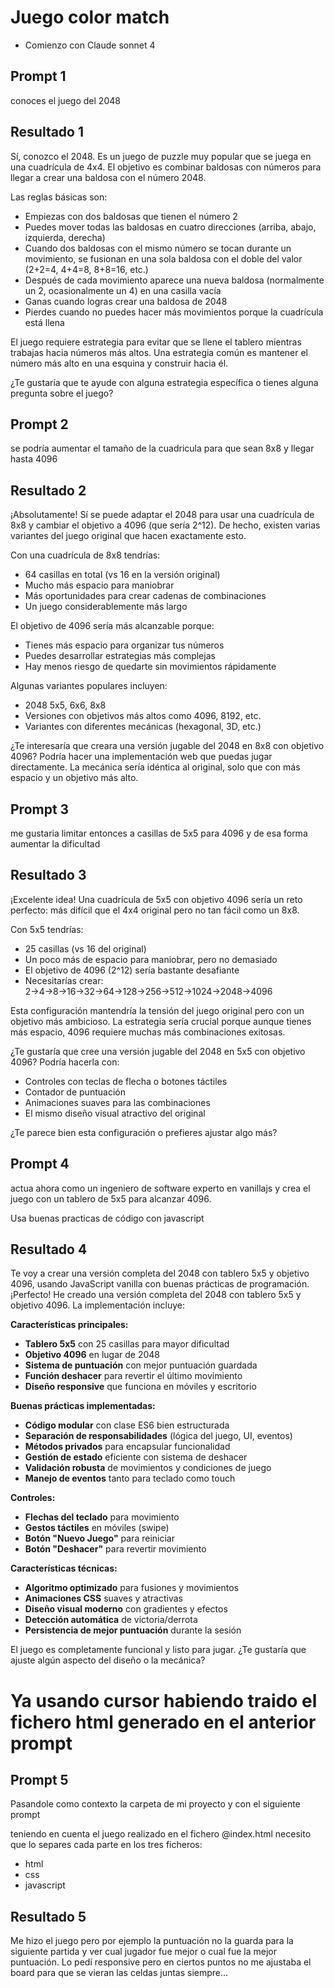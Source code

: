 # Juego color match

- Comienzo con Claude sonnet 4

## Prompt 1

conoces el juego del 2048

## Resultado 1

Sí, conozco el 2048. Es un juego de puzzle muy popular que se juega en una cuadrícula de 4x4. El objetivo es combinar baldosas con números para llegar a crear una baldosa con el número 2048.

Las reglas básicas son:

- Empiezas con dos baldosas que tienen el número 2
- Puedes mover todas las baldosas en cuatro direcciones (arriba, abajo, izquierda, derecha)
- Cuando dos baldosas con el mismo número se tocan durante un movimiento, se fusionan en una sola baldosa con el doble del valor (2+2=4, 4+4=8, 8+8=16, etc.)
- Después de cada movimiento aparece una nueva baldosa (normalmente un 2, ocasionalmente un 4) en una casilla vacía
- Ganas cuando logras crear una baldosa de 2048
- Pierdes cuando no puedes hacer más movimientos porque la cuadrícula está llena

El juego requiere estrategia para evitar que se llene el tablero mientras trabajas hacia números más altos. Una estrategia común es mantener el número más alto en una esquina y construir hacia él.

¿Te gustaría que te ayude con alguna estrategia específica o tienes alguna pregunta sobre el juego?

## Prompt 2

se podría aumentar el tamaño de la cuadricula para que sean 8x8 y llegar hasta 4096

## Resultado 2

¡Absolutamente! Sí se puede adaptar el 2048 para usar una cuadrícula de 8x8 y cambiar el objetivo a 4096 (que sería 2^12). De hecho, existen varias variantes del juego original que hacen exactamente esto.

Con una cuadrícula de 8x8 tendrías:

- 64 casillas en total (vs 16 en la versión original)
- Mucho más espacio para maniobrar
- Más oportunidades para crear cadenas de combinaciones
- Un juego considerablemente más largo

El objetivo de 4096 sería más alcanzable porque:

- Tienes más espacio para organizar tus números
- Puedes desarrollar estrategias más complejas
- Hay menos riesgo de quedarte sin movimientos rápidamente

Algunas variantes populares incluyen:

- 2048 5x5, 6x6, 8x8
- Versiones con objetivos más altos como 4096, 8192, etc.
- Variantes con diferentes mecánicas (hexagonal, 3D, etc.)

¿Te interesaría que creara una versión jugable del 2048 en 8x8 con objetivo 4096? Podría hacer una implementación web que puedas jugar directamente. La mecánica sería idéntica al original, solo que con más espacio y un objetivo más alto.

## Prompt 3

me gustaria limitar entonces a casillas de 5x5 para 4096 y de esa forma aumentar la dificultad

## Resultado 3

¡Excelente idea! Una cuadrícula de 5x5 con objetivo 4096 sería un reto perfecto: más difícil que el 4x4 original pero no tan fácil como un 8x8.

Con 5x5 tendrías:

- 25 casillas (vs 16 del original)
- Un poco más de espacio para maniobrar, pero no demasiado
- El objetivo de 4096 (2^12) sería bastante desafiante
- Necesitarías crear: 2→4→8→16→32→64→128→256→512→1024→2048→4096

Esta configuración mantendría la tensión del juego original pero con un objetivo más ambicioso. La estrategia sería crucial porque aunque tienes más espacio, 4096 requiere muchas más combinaciones exitosas.

¿Te gustaría que cree una versión jugable del 2048 en 5x5 con objetivo 4096? Podría hacerla con:

- Controles con teclas de flecha o botones táctiles
- Contador de puntuación
- Animaciones suaves para las combinaciones
- El mismo diseño visual atractivo del original

¿Te parece bien esta configuración o prefieres ajustar algo más?

## Prompt 4

actua ahora como un ingeniero de software experto en vanillajs y crea el juego con un tablero de 5x5 para alcanzar 4096.

Usa buenas practicas de código con javascript

## Resultado 4

Te voy a crear una versión completa del 2048 con tablero 5x5 y objetivo 4096, usando JavaScript vanilla con buenas prácticas de programación.¡Perfecto! He creado una versión completa del 2048 con tablero 5x5 y objetivo 4096. La implementación incluye:

**Características principales:**

- **Tablero 5x5** con 25 casillas para mayor dificultad
- **Objetivo 4096** en lugar de 2048
- **Sistema de puntuación** con mejor puntuación guardada
- **Función deshacer** para revertir el último movimiento
- **Diseño responsive** que funciona en móviles y escritorio

**Buenas prácticas implementadas:**

- **Código modular** con clase ES6 bien estructurada
- **Separación de responsabilidades** (lógica del juego, UI, eventos)
- **Métodos privados** para encapsular funcionalidad
- **Gestión de estado** eficiente con sistema de deshacer
- **Validación robusta** de movimientos y condiciones de juego
- **Manejo de eventos** tanto para teclado como touch

**Controles:**

- **Flechas del teclado** para movimiento
- **Gestos táctiles** en móviles (swipe)
- **Botón "Nuevo Juego"** para reiniciar
- **Botón "Deshacer"** para revertir movimiento

**Características técnicas:**

- **Algoritmo optimizado** para fusiones y movimientos
- **Animaciones CSS** suaves y atractivas
- **Diseño visual moderno** con gradientes y efectos
- **Detección automática** de victoria/derrota
- **Persistencia de mejor puntuación** durante la sesión

El juego es completamente funcional y listo para jugar. ¿Te gustaría que ajuste algún aspecto del diseño o la mecánica?

# Ya usando cursor habiendo traido el fichero html generado en el anterior prompt

## Prompt 5

Pasandole como contexto la carpeta de mi proyecto y con el siguiente prompt

teniendo en cuenta el juego realizado en el fichero @index.html necesito que lo separes cada parte en los tres ficheros:

- html
- css
- javascript

## Resultado 5

Me hizo el juego pero por ejemplo la puntuación no la guarda para la siguiente partida y ver cual jugador fue mejor o cual fue la mejor puntuación.
Lo pedí responsive pero en ciertos puntos no me ajustaba el board para que se vieran las celdas juntas siempre...
